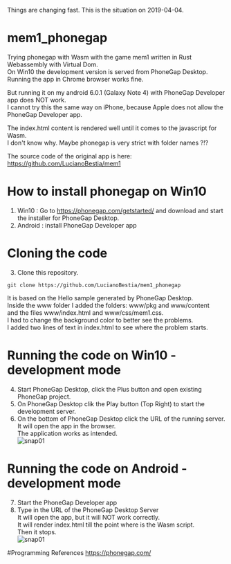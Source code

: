 Things are changing fast. This is the situation on 2019-04-04.
# mem1_phonegap
Trying phonegap with Wasm with the game mem1 written in Rust Webassembly with Virtual Dom.  
On Win10 the development version is served from PhoneGap Desktop.  
Running the app in Chrome browser works fine.  
  
But running it on my android 6.0.1 (Galaxy Note 4) with PhoneGap Developer app does NOT work.  
I cannot try this the same way on iPhone, because Apple does not allow the PhoneGap Developer app.  
  
The index.html content is rendered well until it comes to the javascript for Wasm.  
I don't know why. Maybe phonegap is very strict with folder names ?!?  

The source code of the original app is here:  
https://github.com/LucianoBestia/mem1   

# How to install phonegap on Win10
1. Win10 : Go to https://phonegap.com/getstarted/ and download and start the installer for PhoneGap Desktop.  
2. Android : install PhoneGap Developer app  

# Cloning the code
3. Clone this repository.  
```
git clone https://github.com/LucianoBestia/mem1_phonegap
```
It is based on the Hello sample generated by PhoneGap Desktop.  
Inside the www folder I added the folders: www/pkg and www/content  
and the files www/index.html and www/css/mem1.css.  
I had to change the background color to better see the problems.  
I added two lines of text in index.html to see where the problem starts.  

# Running the code on Win10 - development mode
4. Start PhoneGap Desktop, click the Plus button and open existing PhoneGap project.
5. On PhoneGap Desktop clik the Play button (Top Right) to start the development server.
6. On the bottom of PhoneGap Desktop click the URL of the running server.  
It will open the app in the browser.  
The application works as intended.  
![snap01](https://user-images.githubusercontent.com/31509965/55611398-94de4a00-57af-11e9-9e75-0b00266d6270.JPG)

# Running the code on Android - development mode
7. Start the PhoneGap Developer app  
8. Type in the URL of the PhoneGap Desktop Server  
It will open the app, but it will NOT work correctly.  
It will render index.html till the point where is the Wasm script.  
Then it stops.  
![snap01](https://user-images.githubusercontent.com/31509965/55611886-108cc680-57b1-11e9-8787-a6075731315d.png)  


#Programming References
https://phonegap.com/



